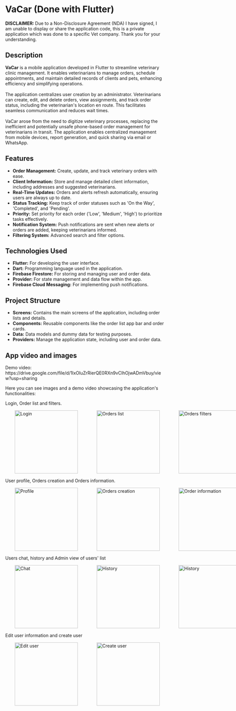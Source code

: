 

<h1>VaCar (Done with Flutter)</h1>

<strong>DISCLAIMER: </strong>Due to a Non-Disclosure Agreement (NDA) I have signed, I am unable to display or share the application code, this is a private application which was done to a specific Vet company. Thank you for your understanding.
<h2>Description</h2>
<p>
  <strong>VaCar</strong> is a mobile application developed in Flutter to streamline veterinary clinic management. It enables veterinarians to manage orders, schedule appointments, and maintain detailed records of clients and pets, enhancing efficiency and simplifying operations.
  <br><br>
  The application centralizes user creation by an administrator. Veterinarians can create, edit, and delete orders, view assignments, and track order status, including the veterinarian's location en route. This facilitates seamless communication and reduces wait times.
  <br><br>
  VaCar arose from the need to digitize veterinary processes, replacing the inefficient and potentially unsafe phone-based order management for veterinarians in transit. The application enables centralized management from mobile devices, report generation, and quick sharing via email or WhatsApp.
</p>

<h2>Features</h2>
<ul>
  <li><strong>Order Management:</strong> Create, update, and track veterinary orders with ease.</li>
  <li><strong>Client Information:</strong> Store and manage detailed client information, including addresses and suggested veterinarians.</li>
  <li><strong>Real-Time Updates:</strong> Orders and alerts refresh automatically, ensuring users are always up to date.</li>
  <li><strong>Status Tracking:</strong> Keep track of order statuses such as 'On the Way', 'Completed', and 'Pending'.</li>
  <li><strong>Priority:</strong> Set priority for each order ('Low', 'Medium', 'High') to prioritize tasks effectively.</li>
  <li><strong>Notification System:</strong> Push notifications are sent when new alerts or orders are added, keeping veterinarians informed.</li>
  <li><strong>Filtering System:</strong> Advanced search and filter options.</li>
</ul>

<h2>Technologies Used</h2>
<ul>
  <li><strong>Flutter:</strong> For developing the user interface.</li>
  <li><strong>Dart:</strong> Programming language used in the application.</li>
  <li><strong>Firebase Firestore:</strong> For storing and managing user and order data.</li>
  <li><strong>Provider:</strong> For state management and data flow within the app.</li>
  <li><strong>Firebase Cloud Messaging:</strong> For implementing push notifications.</li>
</ul>

<h2>Project Structure</h2>
<ul>
  <li><strong>Screens:</strong> Contains the main screens of the application, including order lists and details.</li>
  <li><strong>Components:</strong> Reusable components like the order list app bar and order cards.</li>
  <li><strong>Data:</strong> Data models and dummy data for testing purposes.</li>
  <li><strong>Providers:</strong> Manage the application state, including user and order data.</li>
</ul>

<h2>App video and images</h2>
<p>
  Demo video: https://drive.google.com/file/d/1IxOIuZrRierQE0RXn9vClhOjwADmVbuy/view?usp=sharing
</p>

<p>
  Here you can see images and a demo video showcasing the application's functionalities:
</p>


Login, Order list and filters.
<div style="display: flex; justify-content: space-around;">
  <img src="https://github.com/user-attachments/assets/82dcfb2b-90e1-458d-8e44-6a9a4695cd82" alt="Login" width="200" hspace="30"/>
  <img src="https://github.com/user-attachments/assets/aa550946-8509-4055-add9-9ba9c4ff4aab" alt="Orders list" width="200" hspace="30"/>
  <img src="https://github.com/user-attachments/assets/a3505d76-4ddc-45c2-998a-b500aed1fd32" alt="Orders filters" width="200" hspace="30"/>
</div>

User profile, Orders creation and Orders information.
<div style="display: flex; justify-content: space-around;">
  <img src="https://github.com/user-attachments/assets/1ab8cb66-fae1-45fb-bb7a-00db198bb20c" alt="Profile" width="200" hspace="30"/>
  <img src="https://github.com/user-attachments/assets/fd033a47-9bd6-4f68-970b-324f45dc8232" alt="Orders creation" width="200" hspace="30"/>
  <img src="https://github.com/user-attachments/assets/7ace9be5-53b2-4103-b552-0414ff587532" alt="Order information" width="200" hspace="30"/>
</div>


Users chat, history and Admin view of users' list
<div style="display: flex; justify-content: space-around;">
  <img src="https://github.com/user-attachments/assets/2308516e-73d8-4f29-97f3-c6d58e493213" alt="Chat" width="200" hspace="30"/>
  <img src="https://github.com/user-attachments/assets/14028b04-6488-473e-bedb-3338218c98e0" alt="History" width="200" hspace="30"/>
  <img src="https://github.com/user-attachments/assets/61b0703c-f301-44d5-b892-8ef80b58b036" alt="History" width="200" hspace="30"/>
</div>

Edit user information and create user
<div style="display: flex; justify-content: space-around;">
  <img src="https://github.com/user-attachments/assets/ff5e2c3f-de19-4b16-822b-1958d03111d9" alt="Edit user" width="200" hspace="30"/>
  <img src="https://github.com/user-attachments/assets/ed96c102-82f9-47b6-a35e-85afcd575ebe" alt="Create user" width="200" hspace="30"/>
</div>











